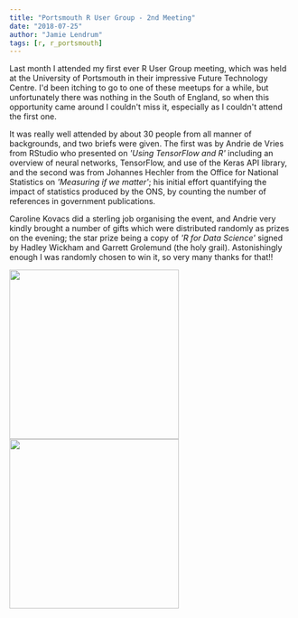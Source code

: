 ```yaml
---
title: "Portsmouth R User Group - 2nd Meeting"
date: "2018-07-25"
author: "Jamie Lendrum"
tags: [r, r_portsmouth]
---
```


Last month I attended my first ever R User Group meeting, which was held at the University of Portsmouth in their impressive Future Technology Centre. I'd been itching to go to one of these meetups for a while, but unfortunately there was nothing in the South of England, so when this opportunity came around I couldn't miss it, especially as I couldn't attend the first one.

It was really well attended by about 30 people from all manner of backgrounds, and two briefs were given. The first was by Andrie de Vries from RStudio who presented on *'Using TensorFlow and R'* including an overview of neural networks, TensorFlow, and use of the Keras API library, and the second was from Johannes Hechler from the Office for National Statistics on *'Measuring if we matter'*; his initial effort quantifying the impact of statistics produced by the ONS, by counting the number of references in government publications.

Caroline Kovacs did a sterling job organising the event, and Andrie very kindly brought a number of gifts which were distributed randomly as prizes on the evening; the star prize being a copy of *'R for Data Science'* signed by Hadley Wickham and Garrett Grolemund (the holy grail). Astonishingly enough I was randomly chosen to win it, so very many thanks for that!!


<img src="/images/r4ds_cover.jpg" width="300"/>

<img src="/images/r4ds_ins_cover.jpg" width="300"/>